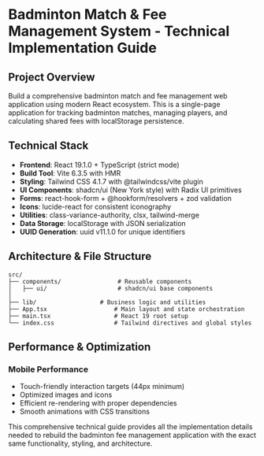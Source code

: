 # Badminton Match & Fee Management System - Technical Implementation Guide

## Project Overview
Build a comprehensive badminton match and fee management web application using modern React ecosystem. This is a single-page application for tracking badminton matches, managing players, and calculating shared fees with localStorage persistence.

## Technical Stack
- **Frontend**: React 19.1.0 + TypeScript (strict mode)
- **Build Tool**: Vite 6.3.5 with HMR
- **Styling**: Tailwind CSS 4.1.7 with @tailwindcss/vite plugin
- **UI Components**: shadcn/ui (New York style) with Radix UI primitives
- **Forms**: react-hook-form + @hookform/resolvers + zod validation
- **Icons**: lucide-react for consistent iconography
- **Utilities**: class-variance-authority, clsx, tailwind-merge
- **Data Storage**: localStorage with JSON serialization
- **UUID Generation**: uuid v11.1.0 for unique identifiers

## Architecture & File Structure

```
src/
├── components/                # Reusable components
│   ├── ui/                    # shadcn/ui base components
│  
├── lib/                  # Business logic and utilities
├── App.tsx                   # Main layout and state orchestration
├── main.tsx                  # React 19 root setup
└── index.css                 # Tailwind directives and global styles
```


## Performance & Optimization

### Mobile Performance
- Touch-friendly interaction targets (44px minimum)
- Optimized images and icons
- Efficient re-rendering with proper dependencies
- Smooth animations with CSS transitions

This comprehensive technical guide provides all the implementation details needed to rebuild the badminton fee management application with the exact same functionality, styling, and architecture.
